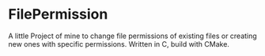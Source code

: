# FilePermission

A little Project of mine to change file permissions of existing files or creating new ones with specific permissions.
Written in C, build with CMake.
